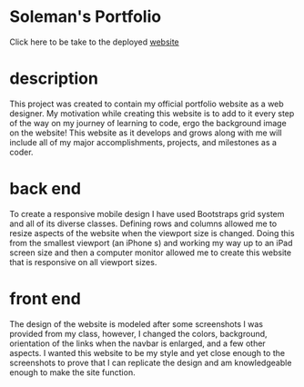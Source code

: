 # Soleman's Portfolio

Click here to be take to the deployed [website](https://solemansay.github.io/My_Portfolio/)

# description
This project was created to contain my official portfolio website as a web designer. My motivation while creating this website is to add to it every step of the way on my journey of learning to code, ergo the background image on the website! This website as it develops and grows along with me will include all of my major accomplishments, projects, and milestones as a coder.

# back end
To create a responsive mobile design I have used Bootstraps grid system and all of its diverse classes. Defining rows and columns allowed me to resize aspects of the website when the viewport size is changed. Doing this from the smallest viewport (an iPhone s) and working my way up to an iPad screen size and then a computer monitor allowed me to create this website that is responsive on all viewport sizes. 

# front end 
The design of the website is modeled after some screenshots I was provided from my class, however, I changed the colors, background, orientation of the links when the navbar is enlarged, and a few other aspects. I wanted this website to be my style and yet close enough to the screenshots to prove that I can replicate the design and am knowledgeable enough to make the site function.